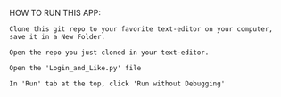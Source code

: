 HOW TO RUN THIS APP:

    Clone this git repo to your favorite text-editor on your computer, save it in a New Folder. 
    
    Open the repo you just cloned in your text-editor.
    
    Open the 'Login_and_Like.py' file

    In 'Run' tab at the top, click 'Run without Debugging'
